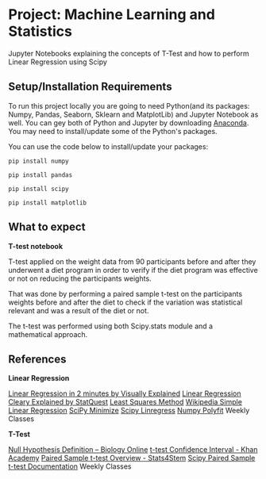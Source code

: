 # Project: Machine Learning and Statistics
Jupyter Notebooks explaining the concepts of T-Test and how to perform Linear Regression using Scipy

## Setup/Installation Requirements
To run this project locally you are going to need Python(and its packages: Numpy, Pandas, Seaborn, Sklearn and MatplotLib) and Jupyter Notebook as well. You can gey both of Python and Jupyter by downloading [Anaconda]( https://www.anaconda.com/products/distribution).
You may need to install/update some of the Python's packages.

You can use the code below to install/update your packages:
```
pip install numpy
```
```
pip install pandas
```
```
pip install scipy
```
```
pip install matplotlib
```

## What to expect

**T-test notebook**

T-test applied on the weight data from 90 participants before and after they underwent a diet program in order to verify if the diet program was effective or not on reducing the participants weights.

That was done by performing a paired sample t-test on the participants weights before and after the diet to check if the variation was statistical relevant and was a result of the diet or not.

The t-test was performed using both Scipy.stats module and a mathematical approach.


## References

**Linear Regression**

[Linear Regression in 2 minutes by Visually Explained](https://www.youtube.com/watch?v=CtsRRUddV2s)
[Linear Regression Cleary Explained by StatQuest](https://www.youtube.com/watch?v=nk2CQITm_eo&t=315s)
[Least Squares Method](https://www.youtube.com/watch?v=S0ptaAXNxBU)
[Wikipedia Simple Linear Regression]( https://en.wikipedia.org/wiki/Simple_linear_regression)
[SciPy Minimize](https://docs.scipy.org/doc/scipy/reference/generated/scipy.optimize.minimize.html)
[Scipy Linregress]( https://docs.scipy.org/doc/scipy/reference/generated/scipy.stats.linregress.html)
[Numpy Polyfit]( https://numpy.org/doc/stable/reference/generated/numpy.polyfit.html)
Weekly Classes

**T-Test**

[Null Hypothesis Definition – Biology Online](https://www.biologyonline.com/dictionary/null-hypothesis#:~:text=Null%20hypothesis%20is%20defined%20as,exists%20between%20given%20observed%20variables%E2%80%9D)
[t-test Confidence Interval - Khan Academy](https://www.khanacademy.org/math/statistics-probability/confidence-intervals-one-sample/old-confidence-interval-videos/v/t-statistic-confidence-interval)
[Paired Sample t-test Overview - Stats4Stem](https://www.stats4stem.org/hypothesis-testing-paired-t-test)
[Scipy Paired Sample t-test Documentation](https://docs.scipy.org/doc/scipy/reference/generated/scipy.stats.ttest_rel.html)
Weekly Classes

